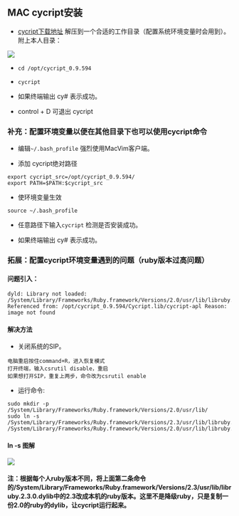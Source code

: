 ## MAC cycript安装
- [cycript下载地址](http://www.cycript.org/) 解压到一个合适的工作目录（配置系统环境变量时会用到）。附上本人目录：
 
![](http://p2bzzkn05.bkt.clouddn.com/18-6-8/43196200.jpg)

- ```cd /opt/cycript_0.9.594```

- ```cycript```

- 如果终端输出 cy# 表示成功。

- control + D 可退出 cycript

### 补充：配置环境变量以便在其他目录下也可以使用cycript命令
- 编辑```~/.bash_profile``` 强烈使用MacVim客户端。

- 添加 cycript绝对路径

```
export cycript_src=/opt/cycript_0.9.594/
export PATH=$PATH:$cycript_src

```
- 使环境变量生效

```source ~/.bash_profile```

- 任意路径下输入```cycript``` 检测是否安装成功。

- 如果终端输出 cy# 表示成功。

### 拓展：配置cycript环境变量遇到的问题（ruby版本过高问题）
#### 问题引入：
```
dyld: Library not loaded: /System/Library/Frameworks/Ruby.framework/Versions/2.0/usr/lib/libruby.2.0.0.dylib Referenced from: /opt/cycript_0.9.594/Cycript.lib/cycript-apl Reason: image not found
```
#### 解决方法
- 关闭系统的SIP。

```
电脑重启按住command+R，进入恢复模式
打开终端，输入csrutil disable，重启
如果想打开SIP，重复上两步，命令改为csrutil enable
```

- 运行命令:

```
sudo mkdir -p /System/Library/Frameworks/Ruby.framework/Versions/2.0/usr/lib/
sudo ln -s /System/Library/Frameworks/Ruby.framework/Versions/2.3/usr/lib/libruby.2.3.0.dylib /System/Library/Frameworks/Ruby.framework/Versions/2.0/usr/lib/libruby.2.0.0.dylib
```
#### ln -s 图解
![](http://p2bzzkn05.bkt.clouddn.com/18-6-8/43427244.jpg)

#### 注：根据每个人ruby版本不同，将上面第二条命令的/System/Library/Frameworks/Ruby.framework/Versions/2.3/usr/lib/libruby.2.3.0.dylib中的2.3改成本机的ruby版本。这里不是降级ruby，只是复制一份2.0的ruby的dylib，让cycript运行起来。
